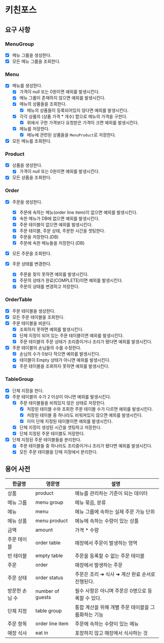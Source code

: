 # 키친포스

## 요구 사항

### MenuGroup

- [x] 메뉴 그룹을 생성한다.
- [x] 모든 메뉴 그룹을 조회한다.

### Menu

- [x] 메뉴를 생성한다.
  - [x] 가격이 null 또는 0원이면 예외를 발생시킨다.
  - [x] 메뉴 그룹이 존재하지 않으면 예외를 발생시킨다.
  - [x] 메뉴의 상품들을 조회한다.
    - [x] 메뉴의 상품들이 등록되어있지 않다면 예외를 발생시킨다.
  - [x] 각각 상품의 (상품 가격 * 개수) 합으로 메뉴의 가격을 구한다.
    - [x] 위에서 구한 가격보다 요청받은 가격이 크면 예외를 발생시킨다.
  - [x] 메뉴를 저장한다.
    - [x] 메뉴에 관련된 상품들을 `MenuProduct`로 저장한다.
- [x] 모든 메뉴를 조회한다.

### Product

- [x] 상품을 생성한다.
  - [x] 가격이 null 또는 0원이면 예외를 발생시킨다.
- [x] 모든 상품을 조회한다.

### Order

- [x] 주문을 생성한다.
  - [x] 주문에 속하는 메뉴(order line item)이 없으면 예외를 발생시킨다.
  - [x] 속한 메뉴가 DB에 없으면 예외를 발생시킨다.
  - [x] 주문 테이블이 없으면 예외를 발생시킨다.
  - [x] 주문 테이블, 주문 상태, 주문한 시간을 셋팅한다.
  - [x] 주문을 저장한다.(DB)
  - [x] 주문에 속한 메뉴들을 저장한다.(DB)

- [x] 모든 주문을 조회한다.

- [x] 주문 상태를 변경한다.
  - [x] 주문을 찾지 못하면 예외를 발생시킨다.
  - [x] 주문의 상태가 완료(COMPLETE)이면 예외를 발생시킨다.
  - [x] 주문의 상태를 변경하고 저장한다.

### OrderTable

- [x] 주문 테이블을 생성한다.
- [x] 모든 주문 테이블을 조회한다.
- [x] 주문 테이블을 비운다.
  - [x] 조회하지 못하면 예외를 발생시킨다.
  - [x] 단체 지정이 되어 있는 주문 테이블이면 예외를 발생시킨다.
  - [x] 주문 테이블의 주문 상태가 조리중이거나 조리가 됐다면 예외를 발생시킨다.
- [x] 주문 테이블의 손님들의 수를 수정한다.
  - [x] 손님의 수가 0보다 작으면 예외를 발생시킨다.
  - [x] 테이블이 Empty 상태가 아니면 예외를 발생시킨다.
  - [x] 주문 테이블을 조회하지 못하면 예외를 발생시킨다.

### TableGroup

- [x] 단체 지정을 한다.
- [x] 주문 테이블의 수가 2 이상이 아니면 예외를 발생시킨다.
  - [x] 주문 테이블들을 비워있지 않은 상태로 저장한다.
    - [x] 저장된 테이블 수와 조회한 주문 테이블 수가 다르면 예외를 발생시킨다.
    - [x] 저장된 테이블 중 하나라도 비워져있지 않으면 예외를 발생시킨다.
    - [x] 이미 단체 지정된 테이블이면 예외를 발생시킨다.
  - [x] 단체 지정이 생성된 시간을 셋팅하고 저장한다.
  - [x] 단체 지정된 주문 테이블도 저장한다.
- [x] 단체 지정된 주문 테이블들을 분리한다.
  - [x] 주문 테이블들 중 하나라도 조리중이거나 조리가 됐다면 예외를 발생시킨다.
  - [x] 모든 주문 테이블을 단체 지정에서 분리한다.

## 용어 사전

| 한글명 | 영문명 | 설명 |
| --- | --- | --- |
| 상품 | product | 메뉴를 관리하는 기준이 되는 데이터 |
| 메뉴 그룹 | menu group | 메뉴 묶음, 분류 |
| 메뉴 | menu | 메뉴 그룹에 속하는 실제 주문 가능 단위 |
| 메뉴 상품 | menu product | 메뉴에 속하는 수량이 있는 상품 |
| 금액 | amount | 가격 * 수량 |
| 주문 테이블 | order table | 매장에서 주문이 발생하는 영역 |
| 빈 테이블 | empty table | 주문을 등록할 수 없는 주문 테이블 |
| 주문 | order | 매장에서 발생하는 주문 |
| 주문 상태 | order status | 주문은 조리 ➜ 식사 ➜ 계산 완료 순서로 진행된다. |
| 방문한 손님 수 | number of guests | 필수 사항은 아니며 주문은 0명으로 등록할 수 있다. |
| 단체 지정 | table group | 통합 계산을 위해 개별 주문 테이블을 그룹화하는 기능 |
| 주문 항목 | order line item | 주문에 속하는 수량이 있는 메뉴 |
| 매장 식사 | eat in | 포장하지 않고 매장에서 식사하는 것 |
